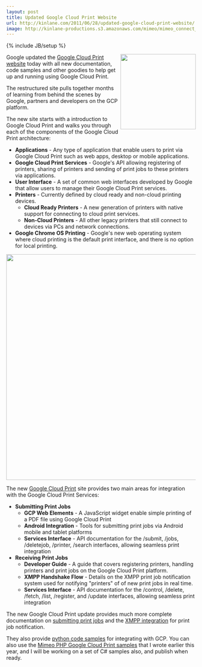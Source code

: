 ```yaml
---
layout: post
title: Updated Google Cloud Print Website
url: http://kinlane.com/2011/06/28/updated-google-cloud-print-website/
image: http://kinlane-productions.s3.amazonaws.com/mimeo/mimeo_connect_logo.jpg
---
```

{% include JB/setup %}
<p>
     <a title="Mimeo-Google Cloud Print" href="http://developer.mimeo.com" target="_blank"><img src="http://kinlane-productions.s3.amazonaws.com/mimeo/mimeo_connect_logo.jpg"  width="200" align="right" /></a>Google updated the <a title="Google Cloud Print website" href="http://code.google.com/apis/cloudprint/docs/overview.html">Google Cloud Print website</a> today with all new documentation, code samples and other goodies to help get up and running using Google Cloud Print.
</p>

<p>
     The restructured site pulls together months of learning from behind the scenes by Google, partners and developers on the GCP platform.
</p>

<p>
     The new site starts with a introduction to Google Cloud Print and walks you through each of the components of the Google Cloud Print architecture:
</p>
<ul class="mainlist">
     <li>
          <strong>Applications</strong> - Any type of application that enable users to print via Google Cloud Print such as web apps, desktop or mobile applications.
     </li>
     <li>
          <strong>Google Cloud Print Services</strong> - Google's API allowing registering of printers, sharing of printers and sending of print jobs to these printers via applications.
     </li>
     <li>
          <strong>User Interface</strong> - A set of common web interfaces developed by Google that allow users to manage their Google Cloud Print services.
     </li>
     <li>
          <strong>Printers</strong> - Currently defined by cloud ready and non-cloud printing devices.
          <ul class="mainlist">
               <li>
                    <strong>Cloud Ready Printers</strong> - A new generation of printers with native support for connecting to cloud print services.
               </li>
               <li>
                    <strong>Non-Cloud Printers</strong> - All other legacy printers that still connect to devices via PCs and network connections.
               </li>
          </ul>
     </li>
     <li>
          <strong>Google Chrome OS Printing</strong> - Google's new web operating system where cloud printing is the default print interface, and there is no option for local printing.
     </li>
</ul>
<p>
     <img class="aligncenter" src="http://kinlane-productions.s3.amazonaws.com/google/Google-Cloud-Print-Version-2.png"  width="600" align="center" />
</p>

<p>
     The new <a title="Google Cloud Print" href="http://developer.mimeo.com/blog/blog_detail.php?ID=143">Google Cloud Print</a> site provides two main areas for integration with the Google Cloud Print Services:
</p>
<ul class="mainlist">
     <li>
          <strong>Submitting Print Jobs</strong>
          <ul class="mainlist">
               <li>
                    <strong>GCP Web Elements</strong> - A JavaScript widget enable simple printing of a PDF file using Google Cloud Print
               </li>
               <li>
                    <strong>Android Integration</strong> - Tools for submitting print jobs via Android mobile and tablet platforms
               </li>
               <li>
                    <strong>Services Interface</strong> - API documentation for the /submit, /jobs, /deletejob, /printer, /search interfaces, allowing seamless print integration
               </li>
          </ul>
     </li>
     <li>
          <strong>Receiving Print Jobs</strong>
          <ul class="mainlist">
               <li>
                    <strong>Developer Guide</strong> - A guide that covers registering printers, handling printers and print jobs on the Google Cloud Print platform.
               </li>
               <li>
                    <strong>XMPP Handshake Flow</strong> - Details on the XMPP print job notification system used for notifying "printers" of of new print jobs in real time.
               </li>
               <li>
                    <strong>Services Interface</strong> - API documentation for the /control, /delete, /fetch, /list, /register, and /update interfaces, allowing seamless print integration
               </li>
          </ul>
     </li>
</ul>
<p>
     The new Google Cloud Print update provides much more complete documentation on <a title="submitting print jobs" href="http://code.google.com/apis/cloudprint/docs/sendJobs.html">submitting print jobs</a> and the <a title="XMPP integration" href="http://code.google.com/apis/cloudprint/docs/rawxmpp.html">XMPP integration</a> for print job notification.
</p>

<p>
     They also provide <a title="Google Cloud Print Python Code Samples" href="http://code.google.com/apis/cloudprint/docs/sendJobs.html">python code samples</a> for integrating with GCP. You can also use the <a title="Mimeo PHP Gogole Cloud Print Samples" href="https://github.com/mimeoconnect/Google-Cloud-Print-Proxy">Mimeo PHP Google Cloud Print samples</a> that I wrote earlier this year, and I will be working on a set of C# samples also, and publish when ready.
</p>